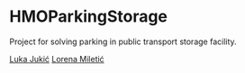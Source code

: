 # HMOParkingStorage

Project for solving parking in public transport storage facility.

[Luka Jukić](https://github.com/lukaj1795)
[Lorena Miletić](https://github.com/LorenaMil)
